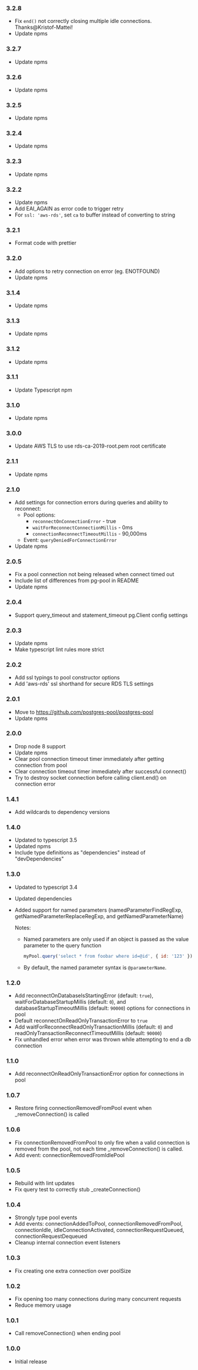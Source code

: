 ### 3.2.8
  * Fix `end()` not correctly closing multiple idle connections. Thanks@Kristof-Mattei!
  * Update npms

### 3.2.7
  * Update npms

### 3.2.6
  * Update npms

### 3.2.5
  * Update npms

### 3.2.4
  * Update npms

### 3.2.3
  * Update npms

### 3.2.2
  * Update npms
  * Add EAI_AGAIN as error code to trigger retry
  * For `ssl: 'aws-rds'`, set `ca` to buffer instead of converting to string

### 3.2.1
  * Format code with prettier

### 3.2.0
  * Add options to retry connection on error (eg. ENOTFOUND)
  * Update npms

### 3.1.4
  * Update npms

### 3.1.3
  * Update npms

### 3.1.2
  * Update npms

### 3.1.1
  * Update Typescript npm

### 3.1.0
  * Update npms

### 3.0.0
  * Update AWS TLS to use rds-ca-2019-root.pem root certificate

### 2.1.1
  * Update npms

### 2.1.0
  * Add settings for connection errors during queries and ability to reconnect:
    * Pool options:
        * `reconnectOnConnectionError` - true
        * `waitForReconnectConnectionMillis` - 0ms
        * `connectionReconnectTimeoutMillis` - 90,000ms
    * Event: `queryDeniedForConnectionError`
  * Update npms

### 2.0.5
  * Fix a pool connection not being released when connect timed out
  * Include list of differences from pg-pool in README
  * Update npms

### 2.0.4
  * Support query_timeout and statement_timeout pg.Client config settings

### 2.0.3
  * Update npms
  * Make typescript lint rules more strict

### 2.0.2
  * Add ssl typings to pool constructor options
  * Add 'aws-rds' ssl shorthand for secure RDS TLS settings

### 2.0.1
  * Move to https://github.com/postgres-pool/postgres-pool
  * Update npms

### 2.0.0
  * Drop node 8 support
  * Update npms
  * Clear pool connection timeout timer immediately after getting connection from pool
  * Clear connection timeout timer immediately after successful connect()
  * Try to destroy socket connection before calling client.end() on connection error

### 1.4.1
  * Add wildcards to dependency versions

### 1.4.0
  * Updated to typescript 3.5
  * Updated npms
  * Include type definitions as "dependencies" instead of "devDependencies"

### 1.3.0
  * Updated to typescript 3.4
  * Updated dependencies
  * Added support for named parameters (namedParameterFindRegExp, getNamedParameterReplaceRegExp, and getNamedParameterName)

    Notes:

      * Named parameters are only used if an object is passed as the value parameter to the query function

        ```js
        myPool.query('select * from foobar where id=@id', { id: '123' });
        ```

      * By default, the named parameter syntax is `@parameterName`.

### 1.2.0
  * Add reconnectOnDatabaseIsStartingError (default: `true`), waitForDatabaseStartupMillis (default: `0`), and databaseStartupTimeoutMillis (default: `90000`) options for connections in pool
  * Default reconnectOnReadOnlyTransactionError to `true`
  * Add waitForReconnectReadOnlyTransactionMillis (default: `0`) and readOnlyTransactionReconnectTimeoutMillis (default: `90000`)
  * Fix unhandled error when error was thrown while attempting to end a db connection

### 1.1.0
  * Add reconnectOnReadOnlyTransactionError option for connections in pool

### 1.0.7
  * Restore firing connectionRemovedFromPool event when _removeConnection() is called

### 1.0.6
  * Fix connectionRemovedFromPool to only fire when a valid connection is removed from the pool, not each time _removeConnection() is called.
  * Add event: connectionRemovedFromIdlePool

### 1.0.5
  * Rebuild with lint updates
  * Fix query test to correctly stub _createConnection()

### 1.0.4
  * Strongly type pool events
  * Add events: connectionAddedToPool, connectionRemovedFromPool, connectionIdle, idleConnectionActivated, connectionRequestQueued, connectionRequestDequeued
  * Cleanup internal connection event listeners

### 1.0.3
  * Fix creating one extra connection over poolSize

### 1.0.2
  * Fix opening too many connections during many concurrent requests
  * Reduce memory usage

### 1.0.1
  * Call removeConnection() when ending pool

### 1.0.0
  * Initial release
